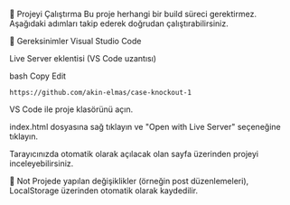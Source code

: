 🚀 Projeyi Çalıştırma
Bu proje herhangi bir build süreci gerektirmez. Aşağıdaki adımları takip ederek doğrudan çalıştırabilirsiniz.

🔧 Gereksinimler
Visual Studio Code

Live Server eklentisi (VS Code uzantısı)

bash
Copy
Edit
```
https://github.com/akin-elmas/case-knockout-1
```
VS Code ile proje klasörünü açın.

index.html dosyasına sağ tıklayın ve "Open with Live Server" seçeneğine tıklayın.

Tarayıcınızda otomatik olarak açılacak olan sayfa üzerinden projeyi inceleyebilirsiniz.

💾 Not
Projede yapılan değişiklikler (örneğin post düzenlemeleri), LocalStorage üzerinden otomatik olarak kaydedilir.
